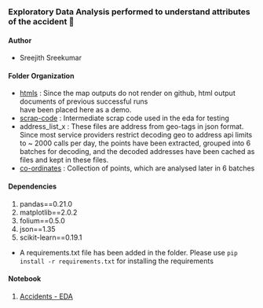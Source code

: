 ### Exploratory Data Analysis performed to understand attributes of the accident :snake:

#### Author
 - Sreejith Sreekumar
     	         		
#### Folder Organization

 -  [htmls](htmls)   	  : Since the map outputs do not render on github, html output documents of previous successful runs  
         	    have been placed here as a demo.  
 - [scrap-code](scrap)     : Intermediate scrap code used in the eda for testing
 - address_list_x : These files are address from geo-tags in json format. Since most service providers restrict
       	   	  decoding geo to address api limits to ~ 2000 calls per day, the points have been extracted, grouped into 6 batches		        	 for decoding, and the decoded addresses have been cached as files
			  and kept in these files.
 - [co-ordinates](sample-coordinates) : Collection of points, which are analysed later in 6 batches
    		    	  
#### Dependencies

  1) pandas==0.21.0
  2) matplotlib==2.0.2
  3) folium==0.5.0
  4) json==1.35
  5) scikit-learn==0.19.1

  - A requirements.txt file has been added in the folder. Please use ``` pip install -r requirements.txt ``` for installing the requirements     
  
#### Notebook
  1) [Accidents - EDA](analysis-of-external-factors.ipynb)
     
